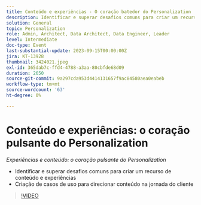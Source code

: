 ```yaml
---
title: Conteúdo e experiências - O coração batedor do Personalization
description: Identificar e superar desafios comuns para criar um recurso de conteúdo e experiências Criação de casos de uso para impulsionar o conteúdo na jornada do cliente
solution: General
topic: Personalization
role: Admin, Architect, Data Architect, Data Engineer, Leader
level: Intermediate
doc-type: Event
last-substantial-update: 2023-09-15T00:00:00Z
jira: KT-13928
thumbnail: 3424021.jpeg
exl-id: 365dab7c-ffd4-4788-a3aa-80cbfde68d09
duration: 2650
source-git-commit: 9a297cda953d4414131657f9ac84580aea0eabeb
workflow-type: tm+mt
source-wordcount: '63'
ht-degree: 0%

---
```


# Conteúdo e experiências: o coração pulsante do Personalization

*Experiências e conteúdo: o coração pulsante do Personalization*

* Identificar e superar desafios comuns para criar um recurso de conteúdo e experiências
* Criação de casos de uso para direcionar conteúdo na jornada do cliente

>[!VIDEO](https://video.tv.adobe.com/v/3424021/?learn=on)
